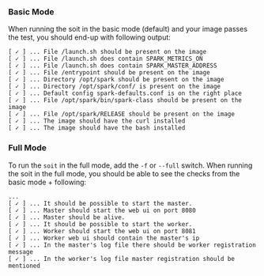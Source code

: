 ### Basic Mode
When running the soit in the basic mode (default) and your image passes the test, you should end-up with following output:

```console
[ ✓ ] ... File /launch.sh should be present on the image
[ ✓ ] ... File /launch.sh does contain SPARK_METRICS_ON
[ ✓ ] ... File /launch.sh does contain SPARK_MASTER_ADDRESS
[ ✓ ] ... File /entrypoint should be present on the image
[ ✓ ] ... Directory /opt/spark should be present on the image
[ ✓ ] ... Directory /opt/spark/conf/ is present on the image
[ ✓ ] ... Default config spark-defaults.conf is on the right place
[ ✓ ] ... File /opt/spark/bin/spark-class should be present on the image
[ ✓ ] ... File /opt/spark/RELEASE should be present on the image
[ ✓ ] ... The image should have the curl installed
[ ✓ ] ... The image should have the bash installed
```


### Full Mode

To run the `soit` in the full mode, add the `-f` or `--full` switch.
When running the soit in the full mode, you should be able to see the checks from the basic mode + following:

```console
...
[ ✓ ] ... It should be possible to start the master.
[ ✓ ] ... Master should start the web ui on port 8080
[ ✓ ] ... Master should be alive.
[ ✓ ] ... It should be possible to start the worker.
[ ✓ ] ... Worker should start the web ui on port 8081
[ ✓ ] ... Worker web ui should contain the master's ip
[ ✓ ] ... In the master's log file there should be worker registration message
[ ✓ ] ... In the worker's log file master registration should be mentioned
```
